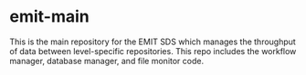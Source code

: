 # emit-main
This is the main repository for the EMIT SDS which manages the throughput of data between level-specific repositories.  This repo includes the workflow manager, database manager, and file monitor code.
